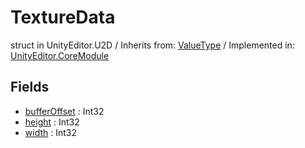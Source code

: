 # TextureData
struct in UnityEditor.U2D
 / Inherits from: <a href="https://docs.unity3d.com/6000.0/Documentation/ScriptReference/ValueType.html" target="_blank">ValueType</a> / Implemented in: <a href="https://docs.unity3d.com/6000.0/Documentation/ScriptReference/UnityEditor.CoreModule.html" target="_blank">UnityEditor.CoreModule</a>
## Fields
- <a href="https://docs.unity3d.com/6000.0/Documentation/ScriptReference/TextureData-bufferOffset.html" target="_blank">bufferOffset</a> : Int32
- <a href="https://docs.unity3d.com/6000.0/Documentation/ScriptReference/TextureData-height.html" target="_blank">height</a> : Int32
- <a href="https://docs.unity3d.com/6000.0/Documentation/ScriptReference/TextureData-width.html" target="_blank">width</a> : Int32
